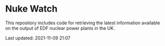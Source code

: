 # Nuke Watch

This repository includes code for retrieving the latest information available on the output of EDF nuclear power plants in the UK.

Last updated: 2021-11-09 21:07